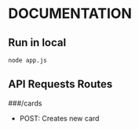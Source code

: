 # DOCUMENTATION

## Run in local
```
node app.js
```

## API Requests Routes

###/cards
- POST: Creates new card
